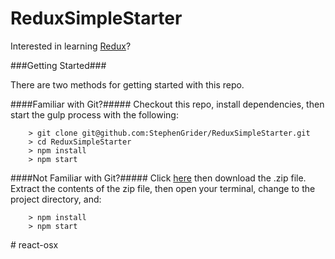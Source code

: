 # ReduxSimpleStarter

Interested in learning [Redux](https://www.udemy.com/react-redux/)?

###Getting Started###

There are two methods for getting started with this repo.

####Familiar with Git?#####
Checkout this repo, install dependencies, then start the gulp process with the following:

```
	> git clone git@github.com:StephenGrider/ReduxSimpleStarter.git
	> cd ReduxSimpleStarter
	> npm install
	> npm start
```

####Not Familiar with Git?#####
Click [here](https://github.com/StephenGrider/ReactStarter/releases) then download the .zip file.  Extract the contents of the zip file, then open your terminal, change to the project directory, and:

```
	> npm install
	> npm start
```
#   r e a c t - o s x  
 